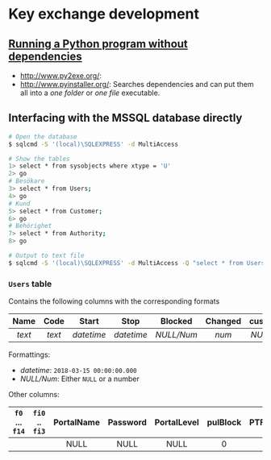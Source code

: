 # Key exchange development

## [Running a Python program without dependencies][StackOverflow Python Executable generation]

[StackOverflow Python Executable generation]: https://stackoverflow.com/questions/5458048/how-to-make-a-python-script-standalone-executable-to-run-without-any-dependency
* http://www.py2exe.org/: 
* http://www.pyinstaller.org/: Searches dependencies and can put them all into a *one folder* or *one file* executable.

## Interfacing with the MSSQL database directly
```bash
# Open the database
$ sqlcmd -S '(local)\SQLEXPRESS' -d MultiAccess
```
```bash
# Show the tables
1> select * from sysobjects where xtype = 'U'
2> go
# Besökare
3> select * from Users;
4> go
# Kund
5> select * from Customer;
6> go
# Behörighet
7> select * from Authority;
8> go
```

```bash
# Output to text file
$ sqlcmd -S '(local)\SQLEXPRESS' -d MultiAccess -Q "select * from Users" -o "output.txt"
```

### `Users` table
Contains the following columns with the corresponding formats

|  Name  |  Code  |   Start    |    Stop    |  Blocked   | Changed | customerId | createdTime |  Id   |
|:------:|:------:|:----------:|:----------:|:----------:|:-------:|:----------:|:-----------:|:-----:|
| *text* | *text* | *datetime* | *datetime* | *NULL/Num* |  *num*  | *NULL/Num* | *datetime*  | *Inc* |


Formattings:

* *datetime*: `2018-03-15 00:00:00.000`
* *NULL/Num*: Either `NULL` or a number

Other columns: 

| `f0` ... `f14` | `fi0` .. `fi3` | PortalName | Password | PortalLevel | pulBlock | PTFirstName | PTLastName |
|:--------------:|:--------------:|:----------:|:--------:|:-----------:|:--------:|:-----------:|:----------:|
|                |                |    NULL    |   NULL   |    NULL     |    0     |    NULL     |    NULL    |